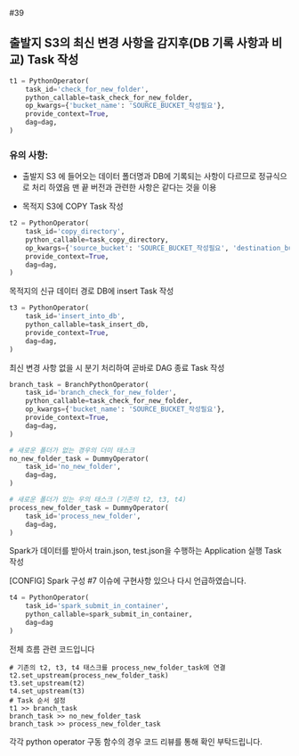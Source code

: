 #39   

## 출발지 S3의 최신 변경 사항을 감지후(DB 기록 사항과 비교) Task 작성
```python
t1 = PythonOperator(
    task_id='check_for_new_folder',
    python_callable=task_check_for_new_folder,
    op_kwargs={'bucket_name': 'SOURCE_BUCKET_작성필요'},
    provide_context=True,
    dag=dag,
)
```
### 유의 사항: 
- 출발지 S3 에 들어오는 데이터 폴더명과 DB에 기록되는 사항이 다르므로 
정규식으로 처리 하였음 맨 끝 버전과 관련한 사항은 같다는 것을 이용 
 


- 목적지 S3에 COPY Task 작성
```python
t2 = PythonOperator(
    task_id='copy_directory',
    python_callable=task_copy_directory,
    op_kwargs={'source_bucket': 'SOURCE_BUCKET_작성필요', 'destination_bucket': 'DESTINATION_BUCKET_작성필요'},
    provide_context=True,
    dag=dag,
)
```
 목적지의 신규 데이터 경로 DB에 insert Task 작성
```python
t3 = PythonOperator(
    task_id='insert_into_db',
    python_callable=task_insert_db,
    provide_context=True,
    dag=dag,
)
```
 최신 변경 사항 없을 시 분기 처리하여 곧바로 DAG 종료 Task 작성
```python
branch_task = BranchPythonOperator(
    task_id='branch_check_for_new_folder',
    python_callable=task_check_for_new_folder,
    op_kwargs={'bucket_name': 'SOURCE_BUCKET_작성필요'},
    provide_context=True,
    dag=dag,
)

# 새로운 폴더가 없는 경우의 더미 태스크
no_new_folder_task = DummyOperator(
    task_id='no_new_folder',
    dag=dag,
)

# 새로운 폴더가 있는 우의 태스크 (기존의 t2, t3, t4)
process_new_folder_task = DummyOperator(
    task_id='process_new_folder',
    dag=dag,
)
```

 Spark가 데이터를 받아서 train.json, test.json을 수행하는 Application 실행 Task 작성

[CONFIG] Spark 구성  #7 이슈에 구현사항 있으나 다시 언급하였습니다.

```python
t4 = PythonOperator(
    task_id='spark_submit_in_container',
    python_callable=spark_submit_in_container,
    dag=dag 
)
```


전체 흐름 관련 코드입니다

```
# 기존의 t2, t3, t4 태스크를 process_new_folder_task에 연결
t2.set_upstream(process_new_folder_task)
t3.set_upstream(t2)
t4.set_upstream(t3)
# Task 순서 설정
t1 >> branch_task
branch_task >> no_new_folder_task
branch_task >> process_new_folder_task
```

각각 python operator 구동 함수의 경우 코드 리뷰를 통해 확인 부탁드립니다.
